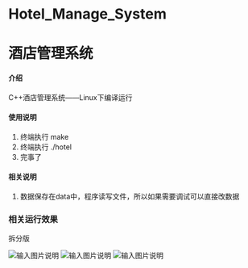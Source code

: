 # Hotel_Manage_System
# 酒店管理系统

#### 介绍
C++酒店管理系统——Linux下编译运行

#### 使用说明

1. 终端执行 make
2. 终端执行 ./hotel
3. 完事了

#### 相关说明

1. 数据保存在data中，程序读写文件，所以如果需要调试可以直接改数据

### 相关运行效果
拆分版

![输入图片说明](https://images.gitee.com/uploads/images/2019/0823/091052_25387a8d_5140590.png "屏幕截图.png")
![输入图片说明](https://images.gitee.com/uploads/images/2019/0823/091124_d10cba06_5140590.png "屏幕截图.png")
![输入图片说明](https://images.gitee.com/uploads/images/2019/0823/091245_3a608f85_5140590.png "屏幕截图.png")
